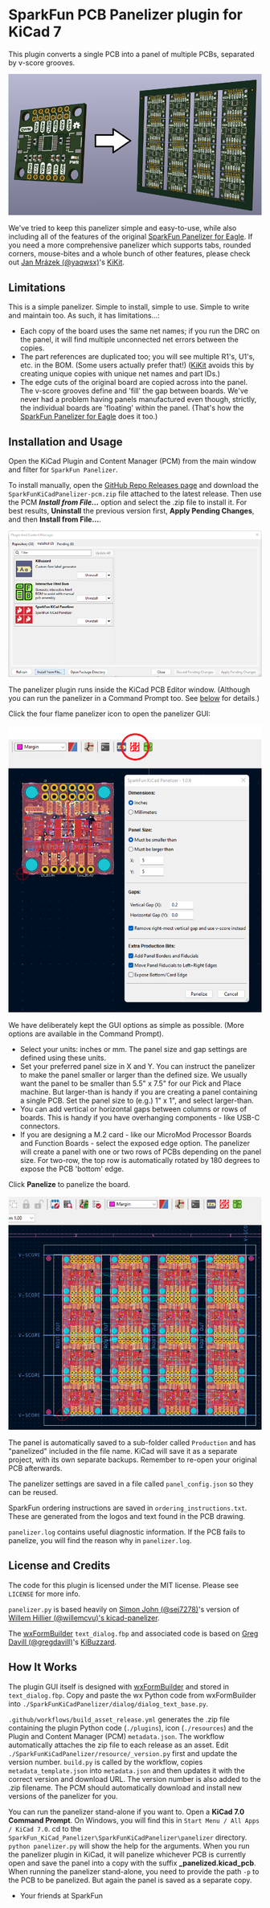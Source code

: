 # SparkFun PCB Panelizer plugin for KiCad 7

This plugin converts a single PCB into a panel of multiple PCBs, separated by v-score grooves.

![Panelizer](./img/panelizer.png)

We've tried to keep this panelizer simple and easy-to-use, while also including all of the features of the original [SparkFun Panelizer for Eagle](https://github.com/sparkfun/SparkFun_Eagle_Settings/blob/main/ulp/SparkFun-Panelizer.ulp). If you need a more comprehensive panelizer which supports tabs, rounded corners, mouse-bites and a whole bunch of other features, please check out [Jan Mrázek (@yaqwsx)](https://github.com/yaqwsx)'s [KiKit](https://github.com/yaqwsx/KiKit).

## Limitations

This is a simple panelizer. Simple to install, simple to use. Simple to write and maintain too. As such, it has limitations...:

* Each copy of the board uses the same net names; if you run the DRC on the panel, it will find multiple unconnected net errors between the copies.
* The part references are duplicated too; you will see multiple R1's, U1's, etc. in the BOM. (Some users actually prefer that!) ([KiKit](https://github.com/yaqwsx/KiKit) avoids this by creating unique copies with unique net names and part IDs.)
* The edge cuts of the original board are copied across into the panel. The v-score grooves define and 'fill' the gap between boards. We've never had a problem having panels manufactured even though, strictly, the individual boards are 'floating' within the panel. (That's how the [SparkFun Panelizer for Eagle](https://github.com/sparkfun/SparkFun_Eagle_Settings/blob/main/ulp/SparkFun-Panelizer.ulp) does it too.)

## Installation and Usage

Open the KiCad Plugin and Content Manager (PCM) from the main window and filter for `SparkFun Panelizer`.

To install manually, open the [GitHub Repo Releases page](https://github.com/sparkfun/SparkFun_KiCad_Panelizer/releases) and download the `SparkFunKiCadPanelizer-pcm.zip` file attached to the latest release. Then use the PCM _**Install from File...**_ option and select the .zip file to install it. For best results, **Uninstall** the previous version first, **Apply Pending Changes**, and then **Install from File...**.

![Install manually](./img/install_from_file.png)

The panelizer plugin runs inside the KiCad PCB Editor window. (Although you can run the panelizer in a Command Prompt too. See [below](#how-it-works) for details.)

Click the four flame panelizer icon to open the panelizer GUI:

![Open panelizer](./img/run_panelizer.png)

We have deliberately kept the GUI options as simple as possible. (More options are available in the Command Prompt).

* Select your units: inches or mm. The panel size and gap settings are defined using these units.
* Set your preferred panel size in X and Y. You can instruct the panelizer to make the panel smaller or larger than the defined size. We usually want the panel to be smaller than 5.5" x 7.5" for our Pick and Place machine. But larger-than is handy if you are creating a panel containing a single PCB. Set the panel size to (e.g.) 1" x 1", and select larger-than.
* You can add vertical or horizontal gaps between columns or rows of boards. This is handy if you have overhanging components - like USB-C connectors.
* If you are designing a M.2 card - like our MicroMod Processor Boards and Function Boards - select the exposed edge option. The panelizer will create a panel with one or two rows of PCBs depending on the panel size. For two-row, the top row is automatically rotated by 180 degrees to expose the PCB 'bottom' edge.

Click **Panelize** to panelize the board.

![Run panelizer](./img/run_panelizer_2.png)

The panel is automatically saved to a sub-folder called `Production` and has "panelized" included in the file name. KiCad will save it as a separate project, with its own separate backups. Remember to re-open your original PCB afterwards.

The panelizer settings are saved in a file called `panel_config.json` so they can be reused.

SparkFun ordering instructions are saved in `ordering_instructions.txt`. These are generated from the logos and text found in the PCB drawing.

`panelizer.log` contains useful diagnostic information. If the PCB fails to panelize, you will find the reason why in `panelizer.log`.

## License and Credits

The code for this plugin is licensed under the MIT license. Please see `LICENSE` for more info.

`panelizer.py` is based heavily on [Simon John (@sej7278)](https://github.com/sej7278/kicad-panelizer)'s version of [Willem Hillier (@willemcvu)'s kicad-panelizer](https://github.com/willemcvu/kicad-panelizer).

The [wxFormBuilder](https://github.com/wxFormBuilder/wxFormBuilder/releases) `text_dialog.fbp` and associated code is based on [Greg Davill (@gregdavill)](https://github.com/gregdavill)'s [KiBuzzard](https://github.com/gregdavill/KiBuzzard).

## How It Works

The plugin GUI itself is designed with [wxFormBuilder](https://github.com/wxFormBuilder/wxFormBuilder/releases) and stored in `text_dialog.fbp`.
Copy and paste the wx Python code from wxFormBuilder into `./SparkFunKiCadPanelizer/dialog/dialog_text_base.py`.

`.github/workflows/build_asset_release.yml` generates the .zip file containing the plugin Python code (`./plugins`), icon (`./resources`) and the Plugin and Content Manager (PCM) `metadata.json`. The workflow automatically attaches the zip file to each release as an asset. Edit `./SparkFunKiCadPanelizer/resource/_version.py` first and update the version number. `build.py` is called by the workflow, copies `metadata_template.json` into `metadata.json` and then updates it with the correct version and download URL. The version number is also added to the .zip filename. The PCM should automatically download and install new versions of the panelizer for you.

You can run the panelizer stand-alone if you want to. Open a **KiCad 7.0 Command Prompt**. On Windows, you will find this in `Start Menu / All Apps / KiCad 7.0`. cd to the `SparkFun_KiCad_Panelizer\SparkFunKiCadPanelizer\panelizer` directory. `python panelizer.py` will show the help for the arguments. When you run the panelizer plugin in KiCad, it will panelize whichever PCB is currently open and save the panel into a copy with the suffix **_panelized.kicad_pcb**. When running the panelizer stand-alone, you need to provide the path `-p` to the PCB to be panelized. But again the panel is saved as a separate copy.

- Your friends at SparkFun

